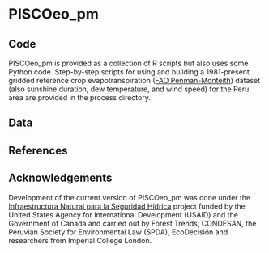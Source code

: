 # PISCOeo_pm

## Code
PISCOeo_pm is provided as a collection of R scripts but also uses some Python code. Step-by-step scripts for using and building a 1981-present gridded reference crop evapotranspiration ([FAO Penman-Monteith](http://www.fao.org/3/x0490e/x0490e06.htm)) dataset (also sunshine duration, dew temperature, and wind speed) for the Peru area are provided in the process directory.

## Data


## References


## Acknowledgements
Development of the current version of PISCOeo_pm was done under the [Infraestructura Natural para la Seguridad Hídrica](https://forest-trends.org/infraestructura-natural-en-peru/) project funded by the United States Agency for International Development (USAID) and the Government of Canada and carried out by Forest Trends, CONDESAN, the Peruvian Society for Environmental Law (SPDA), EcoDecisión and researchers from Imperial College London.
